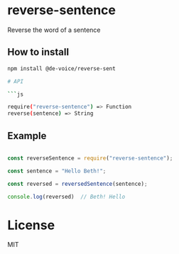 # reverse-sentence

Reverse the word of a sentence

## How to install
```sh
npm install @de-voice/reverse-sent

# API

```js

require("reverse-sentence") => Function
reverse(sentence) => String
```

## Example
```js

const reverseSentence = require("reverse-sentence");

const sentence = "Hello Beth!";

const reversed = reversedSentence(sentence);

console.log(reversed)  // Beth! Hello

```

# License

MIT